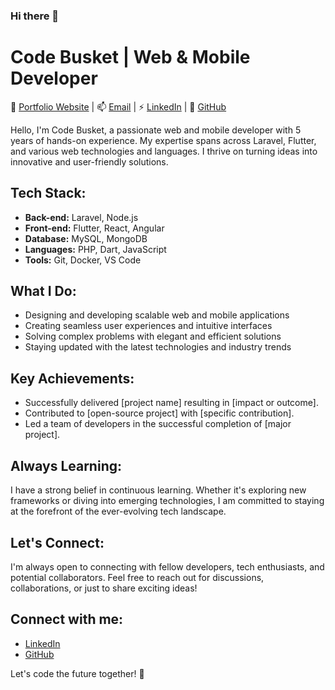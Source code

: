 ### Hi there 👋

<!--
**codebuskt/codebuskt** is a ✨ _special_ ✨ repository because its `README.md` (this file) appears on your GitHub profile.

Here are some ideas to get you started:

- 🔭 I’m currently working on ...
- 🌱 I’m currently learning ...
- 👯 I’m looking to collaborate on ...
- 🤔 I’m looking for help with ...
- 💬 Ask me about ...
- 📫 How to reach me: ...
- 😄 Pronouns: ...
- ⚡ Fun fact: ...
-->
# Code Busket | Web & Mobile Developer

🤔 [Portfolio Website](https://www.yourportfolio.com) | 📫 [Email](mailto:codebusket@gmail.com) | ⚡ [LinkedIn](https://www.linkedin.com/in/codebusket/) | 🔭 [GitHub](https://github.com/codebusket)

Hello, I'm Code Busket, a passionate web and mobile developer with 5 years of hands-on experience. My expertise spans across Laravel, Flutter, and various web technologies and languages. I thrive on turning ideas into innovative and user-friendly solutions.

## Tech Stack:
- **Back-end:** Laravel, Node.js
- **Front-end:** Flutter, React, Angular
- **Database:** MySQL, MongoDB
- **Languages:** PHP, Dart, JavaScript
- **Tools:** Git, Docker, VS Code

## What I Do:
- Designing and developing scalable web and mobile applications
- Creating seamless user experiences and intuitive interfaces
- Solving complex problems with elegant and efficient solutions
- Staying updated with the latest technologies and industry trends

## Key Achievements:
- Successfully delivered [project name] resulting in [impact or outcome].
- Contributed to [open-source project] with [specific contribution].
- Led a team of developers in the successful completion of [major project].

## Always Learning:
I have a strong belief in continuous learning. Whether it's exploring new frameworks or diving into emerging technologies, I am committed to staying at the forefront of the ever-evolving tech landscape.

## Let's Connect:
I'm always open to connecting with fellow developers, tech enthusiasts, and potential collaborators. Feel free to reach out for discussions, collaborations, or just to share exciting ideas!

## Connect with me:
- [LinkedIn](https://www.linkedin.com/in/codebusket/)
- [GitHub](https://github.com/codebuskt)

Let's code the future together! 🚀
